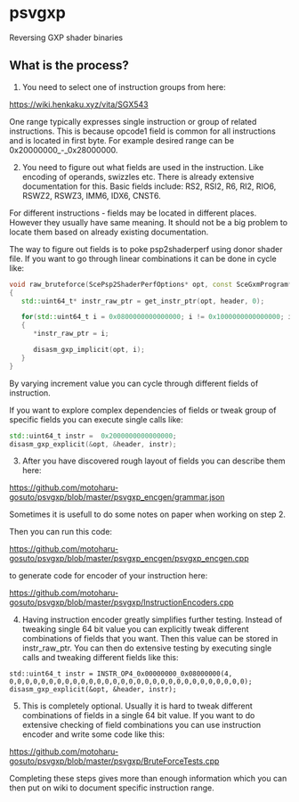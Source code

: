 # psvgxp
Reversing GXP shader binaries

## What is the process?

1. You need to select one of instruction groups from here:

https://wiki.henkaku.xyz/vita/SGX543

One range typically expresses single instruction or group of related instructions. This is because opcode1 field is common for all instructions and is located in first byte.
For example desired range can be 0x20000000_-_0x28000000.

2. You need to figure out what fields are used in the instruction. Like encoding of operands, swizzles etc.
There is already extensive documentation for this. Basic fields include: RS2, RSI2, R6, RI2, RIO6, RSWZ2, RSWZ3, IMM6, IDX6, CNST6.

For different instructions - fields may be located in different places. However they usually have same meaning. It should not be a big problem to locate them based on already existing documentation.

The way to figure out fields is to poke psp2shaderperf using donor shader file. 
If you want to go through linear combinations it can be done in cycle like:

```cpp
void raw_bruteforce(ScePsp2ShaderPerfOptions* opt, const SceGxmProgram* header)
{
   std::uint64_t* instr_raw_ptr = get_instr_ptr(opt, header, 0);

   for(std::uint64_t i = 0x0800000000000000; i != 0x1000000000000000; i = i + 0x1)
   {         
      *instr_raw_ptr = i;

      disasm_gxp_implicit(opt, i);  
   }
}
```

By varying increment value you can cycle through different fields of instruction.

If you want to explore complex dependencies of fields or tweak group of specific fields you can execute single calls like:

```cpp
std::uint64_t instr =  0x2000000000000000;
disasm_gxp_explicit(&opt, &header, instr);
```

3. After you have discovered rough layout of fields you can describe them here:

https://github.com/motoharu-gosuto/psvgxp/blob/master/psvgxp_encgen/grammar.json

Sometimes it is usefull to do some notes on paper when working on step 2.

Then you can run this code:

https://github.com/motoharu-gosuto/psvgxp/blob/master/psvgxp_encgen/psvgxp_encgen.cpp

to generate code for encoder of your instruction here:

https://github.com/motoharu-gosuto/psvgxp/blob/master/psvgxp/InstructionEncoders.cpp

4. Having instruction encoder greatly simplifies further testing. Instead of tweaking single 64 bit value you can explicitly tweak different combinations of fields that you want. Then this value can be stored in instr_raw_ptr. You can then do extensive testing by executing single calls and tweaking different fields like this:

```
std::uint64_t instr = INSTR_OP4_0x00000000_0x08000000(4, 0,0,0,0,0,0,0,0,0,0,0,0,0,0,0,0,0,0,0,0,0,0,0,0,0,0,0,0,0,0);
disasm_gxp_explicit(&opt, &header, instr);
```

5. This is completely optional. Usually it is hard to tweak different combinations of fields in a single 64 bit value. If you want to do extensive checking of field combinations you can use instruction encoder and write some code like this:

https://github.com/motoharu-gosuto/psvgxp/blob/master/psvgxp/BruteForceTests.cpp

Completing these steps gives more than enough information which you can then put on wiki to document specific instruction range.
